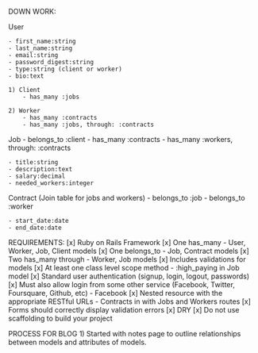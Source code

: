 DOWN WORK:

User

    - first_name:string
    - last_name:string
    - email:string
    - password_digest:string
    - type:string (client or worker)
    - bio:text

    1) Client
        - has_many :jobs

    2) Worker
        - has_many :contracts
        - has_many :jobs, through: :contracts


Job
    - belongs_to :client
    - has_many :contracts
    - has_many :workers, through: :contracts

    - title:string
    - description:text
    - salary:decimal
    - needed_workers:integer


Contract (Join table for jobs and workers)
    - belongs_to :job
    - belongs_to :worker

    - start_date:date
    - end_date:date


REQUIREMENTS:
    [x] Ruby on Rails Framework
    [x] One has_many - User, Worker, Job, Client models
    [x] One belongs_to - Job, Contract models
    [x] Two has_many through - Worker, Job models
    [x] Includes validations for models
    [x] At least one class level scope method - :high_paying in Job model
    [x] Standard user authentication (signup, login, logout, passwords)
    [x] Must also allow login from some other service (Facebook, Twitter, Foursquare, Github, etc) - Facebook
    [x] Nested resource with the appropriate RESTful URLs - Contracts in with Jobs and Workers routes
    [x] Forms should correctly display validation errors
    [x] DRY
    [x] Do not use scaffolding to build your project

PROCESS FOR BLOG
    1) Started with notes page to outline relationships between models and attributes of models.